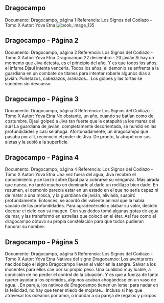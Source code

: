 ## Dragocampo
Documento: Dragocampo, página 1
Referencia: Los Signos del Codiazo - Tomo X
Autor: Yova Etna
![book_image_135](https://media.discordapp.net/attachments/1105643336989159555/1105647612566179950/135.jpg)

## Dragocampo - Página 2
Documento: Dragocampo, página 2
Referencia: Los Signos del Codiazo - Tomo X
Autor: Yova Etna
Dragocampo
22 desiembro - 20 javián
Si hay un momento que Jiva detesta, es el principio del año. Y es que todos los años, el infame Djaul intenta vencerla. Todos los años, el demonio se enfrenta a la guardiana en un combate de titanes para intentar robarle algunos días a javián. Puñetazos, cabezazos, arañazos... Los golpes y las tortas se suceden sin descanso.

## Dragocampo - Página 3
Documento: Dragocampo, página 3
Referencia: Los Signos del Codiazo - Tomo X
Autor: Yova Etna
No obstante, un año, cuando se batían como de costumbre, Djaul golpeó a Jiva tan fuerte que la catapultó ¡a los mares del sur! La guardiana de javián, completamente desorientada, se hundió en las profundidades y casi se ahoga. Afortunadamente, un dragocampo que pasaba por allí, reconoció el poder de Jiva. De pronto, la atrapó con sus aletas y la subió a la superficie.

## Dragocampo - Página 4
Documento: Dragocampo, página 4
Referencia: Los Signos del Codiazo - Tomo X
Autor: Yova Etna
Una vez fuera del agua, Jiva recobró el conocimiento y se lanzó sobre Djaul para cobrarse su venganza. Más airada que nunca, no tardó mucho en dominarle al darle un rodillazo bien dado. En resumen, el demonio parecía estar en un estado en el que no sería capaz ni de matar a una mosca, y la guardiana de javián, aliviada, suspiró profundamente. Entonces, se acordó del valiente animal que la había sacado de las profundidades. Para agradecérselo y alabar su valor, decidió decorar el cielo con su imagen. Con sus dedos tomó algunas gotas de agua de mar, y las transformó en estrellas que colocó en el éter. Así fue como el dragocampo obtuvo su propia constelación para que todos pudieran honorar su nombre.

## Dragocampo - Página 5
Documento: Dragocampo, página 5
Referencia: Los Signos del Codiazo - Tomo X
Autor: Yova Etna
Nativos del signo Dragocampo:
Los aventureros nacidos bajo el signo Dragocampo llevan el valor en la sangre. Salvar a los inocentes para ellos cae por su propio peso. Una cualidad muy loable, a condición de no perder el control de la situación. Y es que a fuerza de tanto querer ayudar a los oprimidos, algunos acaban ahogándose en un vaso de agua...
En pareja, los nativos de Dragocampo tienen un lema: para nadar en la felicidad, no hay que tener miedo de mojarse... Incluso si hay que atravesar los océanos por amor, o inundar a su pareja de regalos y piropos.
